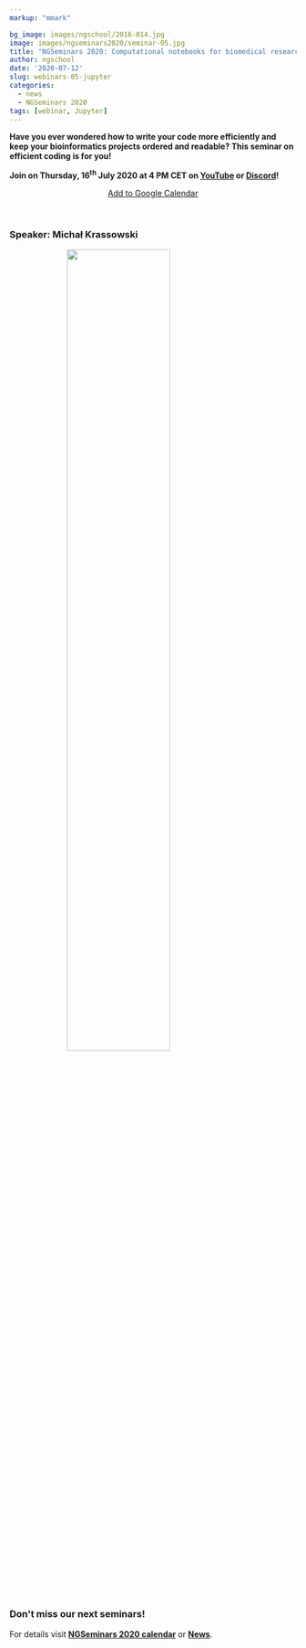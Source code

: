 ```yaml
---
markup: "mmark"

bg_image: images/ngschool/2016-014.jpg
image: images/ngseminars2020/seminar-05.jpg
title: "NGSeminars 2020: Computational notebooks for biomedical research (16.07.2020)"
author: ngschool
date: '2020-07-12'
slug: webinars-05-jupyter
categories:
  - news
  - NGSeminars 2020
tags: [webinar, Jupyter]
---
```


<b>Have you ever wondered how to write your code more efficiently and keep your bioinformatics projects ordered and readable? This seminar on efficient coding is for you!<br>

Join on Thursday, 16<sup>th</sup> July 2020 at 4 PM CET on <a href="https://www.youtube.com/NGSchoolEU" target="_blank">YouTube</a> or <a href="https://discord.gg/MhNeqwR" target="_blank">Discord</a>!</b>

<p style="text-align: center;"><a href="https://www.google.com/calendar/render?action=TEMPLATE&text=NGSeminar%3A+Computational+notebooks+for+biomedical+research&dates=20200716T140000Z%2F20200716T160000Z" target="_blank" class="btn btn-primary">Add to Google Calendar <i class="far fa-calendar-plus"></i></a></p>

<br>

### Speaker: Michał Krassowski

<img src="/images/ngseminars2020/krassowski-michal.jpg" style="width: 60%; display: block; margin-left: auto; margin-right: auto; ">

<br>

### Don't miss our next seminars!
For details visit **[NGSeminars 2020 calendar](/ngseminars2020)** or **[News](/post)**.